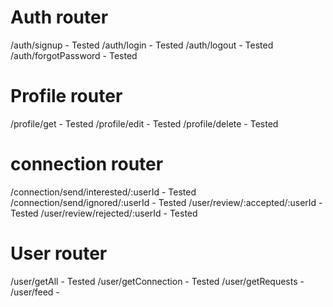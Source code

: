 # Auth router
/auth/signup - Tested
/auth/login - Tested
/auth/logout - Tested
/auth/forgotPassword - Tested

# Profile router
/profile/get - Tested
/profile/edit - Tested
/profile/delete - Tested

# connection router
/connection/send/interested/:userId - Tested
/connection/send/ignored/:userId - Tested
/user/review/:accepted/:userId - Tested
/user/review/rejected/:userId - Tested

# User router
/user/getAll - Tested
/user/getConnection - Tested
/user/getRequests - 
/user/feed - 